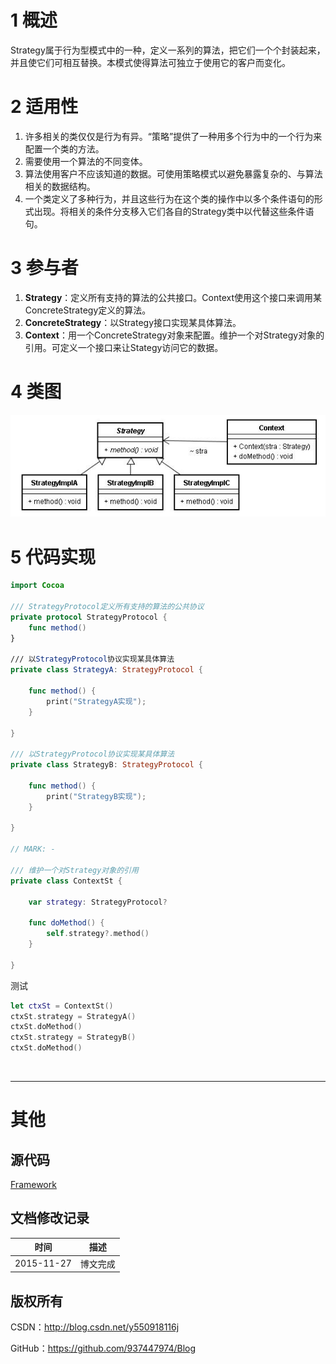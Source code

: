 # 1 概述

Strategy属于行为型模式中的一种，定义一系列的算法，把它们一个个封装起来，并且使它们可相互替换。本模式使得算法可独立于使用它的客户而变化。

# 2 适用性

1. 许多相关的类仅仅是行为有异。“策略”提供了一种用多个行为中的一个行为来配置一个类的方法。
2. 需要使用一个算法的不同变体。
3. 算法使用客户不应该知道的数据。可使用策略模式以避免暴露复杂的、与算法相关的数据结构。
4. 一个类定义了多种行为，并且这些行为在这个类的操作中以多个条件语句的形式出现。将相关的条件分支移入它们各自的Strategy类中以代替这些条件语句。

# 3 参与者

1. **Strategy**：定义所有支持的算法的公共接口。Context使用这个接口来调用某ConcreteStrategy定义的算法。
2. **ConcreteStrategy**：以Strategy接口实现某具体算法。
3. **Context**：用一个ConcreteStrategy对象来配置。维护一个对Strategy对象的引用。可定义一个接口来让Stategy访问它的数据。

# 4 类图

![](https://raw.githubusercontent.com/937447974/Blog/master/Resources/2015112722.png)

# 5 代码实现

```swift
import Cocoa

/// StrategyProtocol定义所有支持的算法的公共协议
private protocol StrategyProtocol {
    func method()  
}

/// 以StrategyProtocol协议实现某具体算法
private class StrategyA: StrategyProtocol {
    
    func method() {
        print("StrategyA实现");
    }
    
}

/// 以StrategyProtocol协议实现某具体算法
private class StrategyB: StrategyProtocol {
    
    func method() {
        print("StrategyB实现");
    }
    
}

// MARK: -

/// 维护一个对Strategy对象的引用
private class ContextSt {
    
    var strategy: StrategyProtocol?
    
    func doMethod() {
        self.strategy?.method()
    }
    
}
```

测试

```swift
let ctxSt = ContextSt()
ctxSt.strategy = StrategyA()
ctxSt.doMethod()
ctxSt.strategy = StrategyB()
ctxSt.doMethod()
```

&#160;

----------

# 其他

## 源代码

[Framework](https://github.com/937447974/Framework)

## 文档修改记录

| 时间 | 描述 |
| ---- | ---- |
| 2015-11-27 | 博文完成 |

## 版权所有

CSDN：http://blog.csdn.net/y550918116j

GitHub：https://github.com/937447974/Blog
